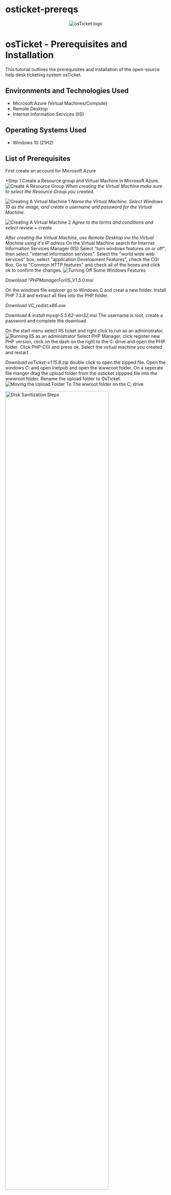 # osticket-prereqs
<p align="center">
<img src="https://i.imgur.com/Clzj7Xs.png" alt="osTicket logo"/>
</p>

<h1>osTicket - Prerequisites and Installation</h1>
This tutorial outlines the prerequisites and installation of the open-source help desk ticketing system osTicket.<br />



<h2>Environments and Technologies Used</h2>

- Microsoft Azure (Virtual Machines/Compute)
- Remote Desktop
- Internet Information Services (IIS)

<h2>Operating Systems Used </h2>

- Windows 10</b> (21H2)

<h2>List of Prerequisites</h2>
First create an account for Microsoft Azure 

*Step 1 Create a Resource group and Virtual Machine in Microsoft Azure.
![Create A Resource Group](https://github.com/Ken7281/osticket-prereqs/assets/142465932/0adb9691-2d45-4994-9156-8f7378adcabe)
*When creating the Virtual Machine make sure to select the Resource Group you created.*

![Creating A Virtual Machine 1](https://github.com/Ken7281/osticket-prereqs/assets/142465932/19fd9d15-68f8-41c2-be23-a1a7d45692f4)
*Name the Virtual Machine. Select Windows 10 as the image, and create a username and password  for the Virtual Machine.*

![Creating A Virtual Machine 2](https://github.com/Ken7281/osticket-prereqs/assets/142465932/7ce60b0d-79da-4ec8-afe0-88a23d2d7906)
*Agree to the terms and conditions and select review + create*

*After creating the Virtual Machine, use Remote Desktop ino the Virtual Machine using it's IP adress*
On the Virtual Machine search for Internet Information Services Manager (IIS) 
Select "turn windows features on or off", then select "internet information services". Select the "world wide web services" box, select "application Development Features", check the CGI Box. 
Go to "Common HTTP features" and check all of the boxes and click ok to confirm the changes. 
![Turning Off Some Windows Features](https://github.com/Ken7281/osticket-prereqs/assets/142465932/5baca146-aa87-438a-9a1c-c850b11d8e63)

*Download "PHPManagerForIIS_V1.5.0.msi*

On the windows file explorer go to Windows C and creat a new folder. Install PHP 7.3.8 and extract all files into the PHP folder. 

*Download VC_redist.x86.exe* 

*Download & install mysql-5.5.62-win32.msi* The username is root, create a password and complete the download. 

On the start menu select IIS ticket and right click to run as an administrator.
![Running IIS as an administrator](https://github.com/Ken7281/osticket-prereqs/assets/142465932/31d56c6c-f872-4793-8f36-f39ab6d9383e)
Select PHP Manager, click register new PHP version, click on the dash on the right to the C: drive and open the PHP folder. Click PHP-CGI and press ok. Select the virtual machine you created and restart.

*Download osTicket-v1.15.8.zip* double click to open the zipped file. Open the windows C: and open inetpub and open the wwwroot folder.
On a seperate file manger drag the upload folder from the osticket zippped file into the wwwroot folder. Rename the upload folder to OsTicket. 
![Moving the Upload Folder To The wwroot folder on the C; drive](https://github.com/Ken7281/osticket-prereqs/assets/142465932/47e21d26-2fa8-4479-ba23-1447573057f4)



<p>
<img src="https://i.imgur.com/DJmEXEB.png" height="80%" width="80%" alt="Disk Sanitization Steps"/>
</p>
<p>
Lorem ipsum dolor sit amet, consectetur adipiscing elit, sed do eiusmod tempor incididunt ut labore et dolore magna aliqua. Ut enim ad minim veniam, quis nostrud exercitation ullamco laboris nisi ut aliquip ex ea commodo consequat. Duis aute irure dolor in reprehenderit in voluptate velit esse cillum dolore eu fugiat nulla pariatur.
</p>
<br />

<p>
<img src="https://i.imgur.com/DJmEXEB.png" height="80%" width="80%" alt="Disk Sanitization Steps"/>
</p>
<p>
Lorem ipsum dolor sit amet, consectetur adipiscing elit, sed do eiusmod tempor incididunt ut labore et dolore magna aliqua. Ut enim ad minim veniam, quis nostrud exercitation ullamco laboris nisi ut aliquip ex ea commodo consequat. Duis aute irure dolor in reprehenderit in voluptate velit esse cillum dolore eu fugiat nulla pariatur.
</p>
<br />

<p>
<img src="https://i.imgur.com/DJmEXEB.png" height="80%" width="80%" alt="Disk Sanitization Steps"/>
</p>
<p>
Lorem ipsum dolor sit amet, consectetur adipiscing elit, sed do eiusmod tempor incididunt ut labore et dolore magna aliqua. Ut enim ad minim veniam, quis nostrud exercitation ullamco laboris nisi ut aliquip ex ea commodo consequat. Duis aute irure dolor in reprehenderit in voluptate velit esse cillum dolore eu fugiat nulla pariatur.
</p>
<br />
